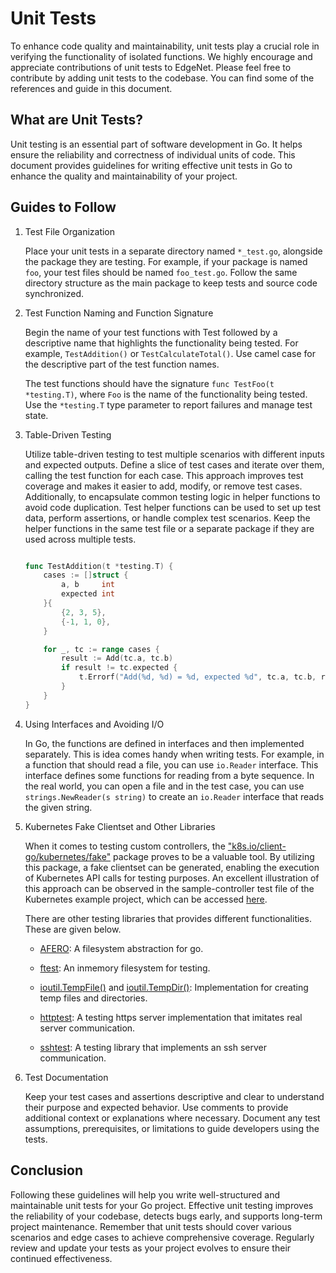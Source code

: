 # Unit Tests

To enhance code quality and maintainability, unit tests play a crucial role in verifying the functionality of isolated functions. We highly encourage and appreciate contributions of unit tests to EdgeNet. Please feel free to contribute by adding unit tests to the codebase. You can find some of the references and guide in this document.

## What are Unit Tests?
Unit testing is an essential part of software development in Go. It helps ensure the reliability and correctness of individual units of code. This document provides guidelines for writing effective unit tests in Go to enhance the quality and maintainability of your project.

## Guides to Follow

1. Test File Organization

    Place your unit tests in a separate directory named `*_test.go`, alongside the package they are testing. For example, if your package is named `foo`, your test files should be named `foo_test.go`. Follow the same directory structure as the main package to keep tests and source code synchronized.

2. Test Function Naming and Function Signature

    Begin the name of your test functions with Test followed by a descriptive name that highlights the functionality being tested. For example, `TestAddition()` or `TestCalculateTotal()`. Use camel case for the descriptive part of the test function names.

    The test functions should have the signature `func TestFoo(t *testing.T)`, where `Foo` is the name of the functionality being tested. Use the `*testing.T` type parameter to report failures and manage test state.

3. Table-Driven Testing

    Utilize table-driven testing to test multiple scenarios with different inputs and expected outputs. Define a slice of test cases and iterate over them, calling the test function for each case. This approach improves test coverage and makes it easier to add, modify, or remove test cases. Additionally, to encapsulate common testing logic in helper functions to avoid code duplication. Test helper functions can be used to set up test data, perform assertions, or handle complex test scenarios. Keep the helper functions in the same test file or a separate package if they are used across multiple tests.

    ```go

    func TestAddition(t *testing.T) {
        cases := []struct {
            a, b     int
            expected int
        }{
            {2, 3, 5},
            {-1, 1, 0},
        }

        for _, tc := range cases {
            result := Add(tc.a, tc.b)
            if result != tc.expected {
                t.Errorf("Add(%d, %d) = %d, expected %d", tc.a, tc.b, result, tc.expected)
            }
        }
    }
    ```

5. Using Interfaces and Avoiding I/O

    In Go, the functions are defined in interfaces and then implemented separately. This is idea comes handy when writing tests. For example, in a function that should read a file, you can use `io.Reader` interface. This interface defines some functions for reading from a byte sequence. In the real world, you can open a file and in the test case, you can use `strings.NewReader(s string)` to create an `io.Reader` interface that reads the given string.

6. Kubernetes Fake Clientset and Other Libraries

    When it comes to testing custom controllers, the ["k8s.io/client-go/kubernetes/fake"](https://pkg.go.dev/k8s.io/client-go/kubernetes/fake) package proves to be a valuable tool. By utilizing this package, a fake clientset can be generated, enabling the execution of Kubernetes API calls for testing purposes. An excellent illustration of this approach can be observed in the sample-controller test file of the Kubernetes example project, which can be accessed [here](https://github.com/kubernetes/sample-controller/blob/master/controller_test.go).

    There are other testing libraries that provides different functionalities. These are given below.

      - [AFERO](https://github.com/spf13/afero): A filesystem abstraction for go.

      - [ftest](https://godocs.io/testing/fstest): An inmemory filesystem for testing.

      - [ioutil.TempFile()](https://pkg.go.dev/io/ioutil#TempFile) and [ioutil.TempDir()](https://pkg.go.dev/io/ioutil#TempDir): Implementation for creating temp files and directories.

      - [httptest](https://pkg.go.dev/net/http/httptest): A testing https server implementation that imitates real server communication.

      - [sshtest](https://github.com/folbricht/sshtest): A testing library that implements an ssh server communication.

7. Test Documentation

    Keep your test cases and assertions descriptive and clear to understand their purpose and expected behavior. Use comments to provide additional context or explanations where necessary. Document any test assumptions, prerequisites, or limitations to guide developers using the tests.

## Conclusion

Following these guidelines will help you write well-structured and maintainable unit tests for your Go project. Effective unit testing improves the reliability of your codebase, detects bugs early, and supports long-term project maintenance. Remember that unit tests should cover various scenarios and edge cases to achieve comprehensive coverage. Regularly review and update your tests as your project evolves to ensure their continued effectiveness.
